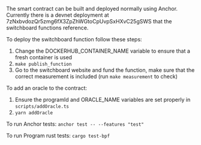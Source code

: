 The smart contract can be built and deployed normally using Anchor. Currently there is a devnet deployment at 7zNxbvdozQr5zmg6fX3ZpZhWGtoCpUvpSxHXvC25gSWS that the switchboard functions reference.

To deploy the switchboard function follow these steps:

1. Change the DOCKERHUB_CONTAINER_NAME variable to ensure that a fresh container is used
2. `make publish_function`
3. Go to the switchboard website and fund the function, make sure that the correct measurement is included (run `make measurement` to check)

To add an oracle to the contract:

1. Ensure the programId and ORACLE_NAME variables are set properly in `scripts/addOracle.ts`
2. `yarn addOracle`

To run Anchor tests:
`anchor test -- --features "test"`

To run Program rust tests:
`cargo test-bpf`
